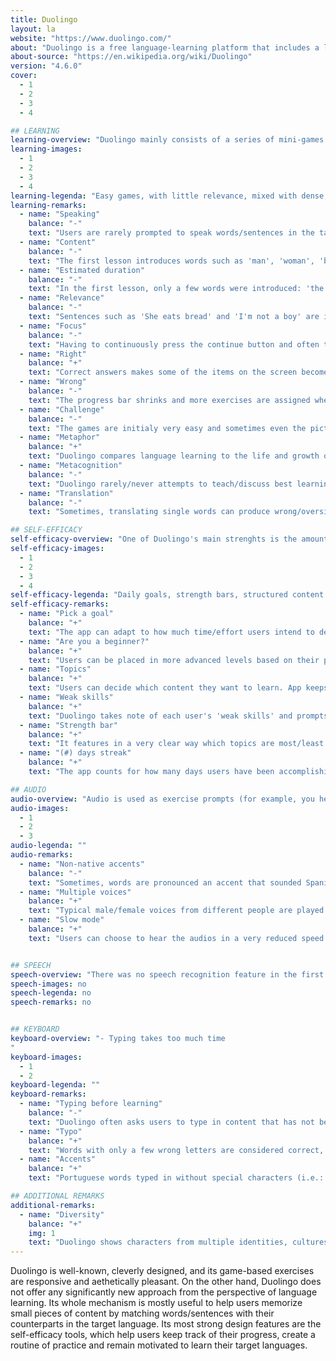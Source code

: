 ```yaml
---
title: Duolingo
layout: la
website: "https://www.duolingo.com/"
about: "Duolingo is a free language-learning platform that includes a language-learning website and app, as well as a digital language proficiency assessment exam. Duolingo is ad-free and offers all its language courses free of charge. As of February 2016, the language-learning website and app offer 54 different language courses across 23 languages; with 28 additional courses in development. The app is available on iOS, Android and Windows 8 and 10 platforms with over 120 million registered users across the world."
about-source: "https://en.wikipedia.org/wiki/Duolingo"
version: "4.6.0"
cover:
  - 1
  - 2
  - 3
  - 4

## LEARNING 
learning-overview: "Duolingo mainly consists of a series of mini-games that introduce single words or sentences as the user progresses. It is highly anchored in the right/wrong binary, that is: users advance within the course as far as their answers are correct. Mostly, all new content is introduced through translations, therefore choosing the right answer means finding the accurate translation. As a result, users will become highly trained at associating words in their target languages with words in their native ones, which is not the same as becomeing fluent speakers in their target languages."
learning-images:
  - 1
  - 2
  - 3
  - 4
learning-legenda: "Easy games, with little relevance, mixed with dense, short grammar explanations"
learning-remarks:
  - name: "Speaking"
    balance: "-"
    text: "Users are rarely prompted to speak words/sentences in the target language."
  - name: "Content"
    balance: "-"
    text: "The first lesson introduces words such as 'man', 'woman', 'bread', and 'apple'. The course is structured in different topics, which are either vocabulary-related ('animals, 'fooda') or grammar-related ('plurals', 'tu / você'). 'Phrases' is one of these topics, meaning that most times, new content is introduced on a single-word base."
  - name: "Estimated duration"
    balance: "-"
    text: "In the first lesson, only a few words were introduced: 'the', 'a', 'boy/girl', 'man/woman', 'eat', 'drink', 'water'). Acquiring fluency at this rate would probably take up to years."
  - name: "Relevance"
    balance: "-"
    text: "Sentences such as 'She eats bread' and 'I'm not a boy' are introduced in the first lesson, even though they are not nearly as relevant as self-introductory sentences, for example, such as 'My name is____' or 'I am from ____'."
  - name: "Focus"
    balance: "-"
    text: "Having to continuously press the continue button and often type in words can be distracting."
  - name: "Right"
    balance: "+"
    text: "Correct answers makes some of the items on the screen become green while sound is played."
  - name: "Wrong"
    balance: "-"
    text: "The progress bar shrinks and more exercises are assigned when users give 'wrong' answers."
  - name: "Challenge"
    balance: "-"
    text: "The games are initialy very easy and sometimes even the pictures give away the answers."
  - name: "Metaphor"
    balance: "+"
    text: "Duolingo compares language learning to the life and growth of a living animal."
  - name: "Metacognition"
    balance: "-"
    text: "Duolingo rarely/never attempts to teach/discuss best learning practices/strategies."
  - name: "Translation"
    balance: "-"
    text: "Sometimes, translating single words can produce wrong/oversimplified associations. For example:  verbs in different English conjugations ('eat/eats') are not always equivalent to their Portuguese counterparts ('como/come')."

## SELF-EFFICACY
self-efficacy-overview: "One of Duolingo's main strenghts is the amount of design features created to keep the language learning process happening. A variety of tools help users create and maintain their habits and, therefore improve their self-efficacy skills."
self-efficacy-images:
  - 1
  - 2
  - 3
  - 4
self-efficacy-legenda: "Daily goals, strength bars, structured content and day streaks."
self-efficacy-remarks:
  - name: "Pick a goal"
    balance: "+"
    text: "The app can adapt to how much time/effort users intend to devote to learn a language."
  - name: "Are you a beginner?"
    balance: "+"
    text: "Users can be placed in more advanced levels based on their prior knowledge."
  - name: "Topics"
    balance: "+"
    text: "Users can decide which content they want to learn. App keeps control of options and needs."
  - name: "Weak skills"
    balance: "+"
    text: "Duolingo takes note of each user's 'weak skills' and prompts them to practice those skills."
  - name: "Strength bar"
    balance: "+"
    text: "It features in a very clear way which topics are most/least strong in the user's memory."
  - name: "(#) days streak"
    balance: "+"
    text: "The app counts for how many days users have been accomplishing their daily goals."

## AUDIO
audio-overview: "Audio is used as exercise prompts (for example, you hear a voice saying 'Hello' and you have to match its Portuguese translation, 'Olá'). Also, when you select an answer, the app speaks the word you chose. That being said, none of the observed exercises were particularly or exclusively designed to build the users' listening or pronunciation skills."
audio-images:
  - 1
  - 2
  - 3
audio-legenda: ""
audio-remarks:
  - name: "Non-native accents"
    balance: "-"
    text: "Sometimes, words are pronounced an accent that sounded Spanish."
  - name: "Multiple voices"
    balance: "+"
    text: "Typical male/female voices from different people are played throughout the course."
  - name: "Slow mode"
    balance: "+"
    text: "Users can choose to hear the audios in a very reduced speed by hitting the turtle icon."


## SPEECH
speech-overview: "There was no speech recognition feature in the first lessons of the Portuguese course."
speech-images: no
speech-legenda: no
speech-remarks: no


## KEYBOARD
keyboard-overview: "- Typing takes too much time
"
keyboard-images:
  - 1
  - 2
keyboard-legenda: ""
keyboard-remarks:
  - name: "Typing before learning"
    balance: "-"
    text: "Duolingo often asks users to type in content that has not been introduced."
  - name: "Typo"
    balance: "+"
    text: "Words with only a few wrong letters are considered correct, and the typo is identified."
  - name: "Accents"
    balance: "+"
    text: "Portuguese words typed in without special characters (i.e.: 'é') are considered typos."

## ADDITIONAL REMARKS
additional-remarks:
  - name: "Diversity"
    balance: "+"
    img: 1
    text: "Duolingo shows characters from multiple identities, cultures, and ethnicities speaking the user's target language. In this example, it is fascinating that there is a Muslim character represented on Duolingo's Portuguese course, despite the fact that the Muslim population in Brazil is very reduced. By doing that, Duolingo not only shows respect for minorities, but also contributes with the fight against the stereotypification of the Brazilian population."
---
```

Duolingo is well-known, cleverly designed, and its game-based exercises are responsive and aethetically pleasant. On the other hand, Duolingo does not offer any significantly new approach from the perspective of language learning. Its whole mechanism is mostly useful to help users memorize small pieces of content by matching words/sentences with their counterparts in the target language. Its most strong design features are the self-efficacy tools, which help users keep track of their progress, create a routine of practice and remain motivated to learn their target languages.
